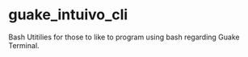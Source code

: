 # guake_intuivo_cli
Bash Utitilies for those to like to program using bash regarding Guake Terminal. 
